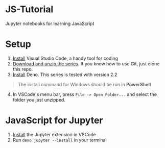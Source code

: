 # JS-Tutorial
Jupyter notebooks for learning JavaScript

# Setup
1. [Install](https://code.visualstudio.com/download) Visual Studio Code, a handy tool for coding
2. [Download and unzip the series](https://github.com/Team-Dim/JS-Tutorial/archive/refs/heads/main.zip). If you know how to use Git, just clone this repo.
3. [Install](https://deno.com/) Deno. This series is tested with version 2.2
> The install command for Windows should be run in **PowerShell**
4. In VSCode's menu bar, press `File -> Open Folder...` and select the folder you just unzipped.
# JavaScript for Jupyter
1. [Install](https://marketplace.visualstudio.com/items?itemName=ms-toolsai.jupyter) the Jupyter extension in VSCode
2. Run `deno jupyter --install` in your terminal